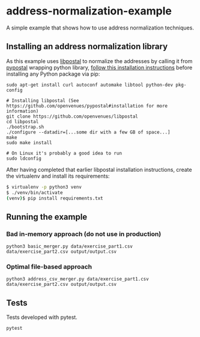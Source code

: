 # address-normalization-example
A simple example that shows how to use address normalization techniques.

## Installing an address normalization library

As this example uses [libpostal](https://github.com/openvenues/pypostal) to normalize the addresses by
calling it from [pypostal](https://github.com/openvenues/pypostal) wrapping python library, 
[follow this installation instructions](https://github.com/openvenues/pypostal#installation) before installing any Python package via pip:

```
sudo apt-get install curl autoconf automake libtool python-dev pkg-config

# Installing libpostal (See https://github.com/openvenues/pypostal#installation for more information)
git clone https://github.com/openvenues/libpostal
cd libpostal
./bootstrap.sh
./configure --datadir=[...some dir with a few GB of space...]
make
sudo make install

# On Linux it's probably a good idea to run
sudo ldconfig
```

After having completed that earlier libpostal installation instructions, create the virtualenv and install its requirements:

```sh
$ virtualenv -p python3 venv
$ ./venv/bin/activate
(venv)$ pip install requirements.txt
```

## Running the example

### Bad in-memory approach (do not use in production)

```python3
python3 basic_merger.py data/exercise_part1.csv data/exercise_part2.csv output/output.csv
```

### Optimal file-based approach

```python3
python3 address_csv_merger.py data/exercise_part1.csv data/exercise_part2.csv output/output.csv
```


## Tests

Tests developed with pytest.

```sh
pytest
```

